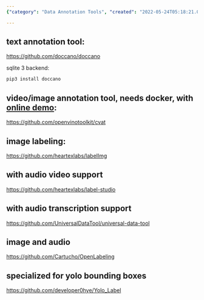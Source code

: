 ```yaml
---
{"category": "Data Annotation Tools", "created": "2022-05-24T05:18:21.000Z", "date": "2022-05-24 05:18:21", "description": "This article explores different data annotation tools such as Doccano, CVAT with Docker, LabelImg, and label-studio that can be used for text, video/image, images, audio, video, and transcription respectively. Installation is available through pip or GitHub.", "modified": "2022-08-08T07:01:38.167Z", "tags": ["AI", "ML", "supervised learning", "dataset creation", "model training", "pyjom"], "title": "Ai训练集标注工具"}

---
```


## text annotation tool:

https://github.com/doccano/doccano

sqlite 3 backend:

```bash
pip3 install doccano

```

## video/image annotation tool, needs docker, with [online demo](https://cvat.org):

https://github.com/openvinotoolkit/cvat

## image labeling:

https://github.com/heartexlabs/labelImg

## with audio video support

https://github.com/heartexlabs/label-studio

## with audio transcription support

https://github.com/UniversalDataTool/universal-data-tool

## image and audio

https://github.com/Cartucho/OpenLabeling

## specialized for yolo bounding boxes

https://github.com/developer0hye/Yolo_Label
